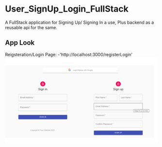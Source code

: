 # User_SignUp_Login_FullStack
 A FullStack application for Signing Up/ Signing In a use, Plus backend as a reusable api for the same.
## App Look
 Reigsteration/Login Page: -'http://localhost:3000/registerLogin'
![alt text](https://github.com/Chitranshu-9/User_SignUp_Login_FullStack/blob/main/App%20Look.png)
